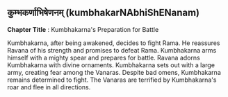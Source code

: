 ## कुम्भकर्णाभिषेणनम् (kumbhakarNAbhiShENanam)
**Chapter Title** : Kumbhakarna's Preparation for Battle

Kumbhakarna, after being awakened, decides to fight Rama. He reassures Ravana of his strength and promises to defeat Rama. Kumbhakarna arms himself with a mighty spear and prepares for battle. Ravana adorns Kumbhakarna with divine ornaments. Kumbhakarna sets out with a large army, creating fear among the Vanaras. Despite bad omens, Kumbhakarna remains determined to fight. The Vanaras are terrified by Kumbhakarna's roar and flee in all directions.